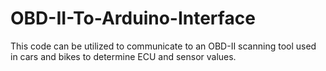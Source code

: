 # OBD-II-To-Arduino-Interface
This code can be utilized to communicate to an OBD-II scanning tool used in cars and bikes to determine ECU and sensor values.
